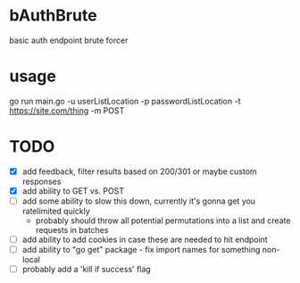 # bAuthBrute
basic auth endpoint brute forcer

# usage
go run main.go -u userListLocation -p passwordListLocation -t https://site.com/thing -m POST

# TODO
- [X] add feedback, filter results based on 200/301 or maybe custom responses
- [X] add ability to GET vs. POST
- [ ] add some ability to slow this down, currently it's gonna get you ratelimited quickly
  * probably should throw all potential permutations into a list and create requests in batches
- [ ] add ability to add cookies in case these are needed to hit endpoint
- [ ] add ability to "go get" package - fix import names for something non-local
- [ ] probably add a 'kill if success' flag
